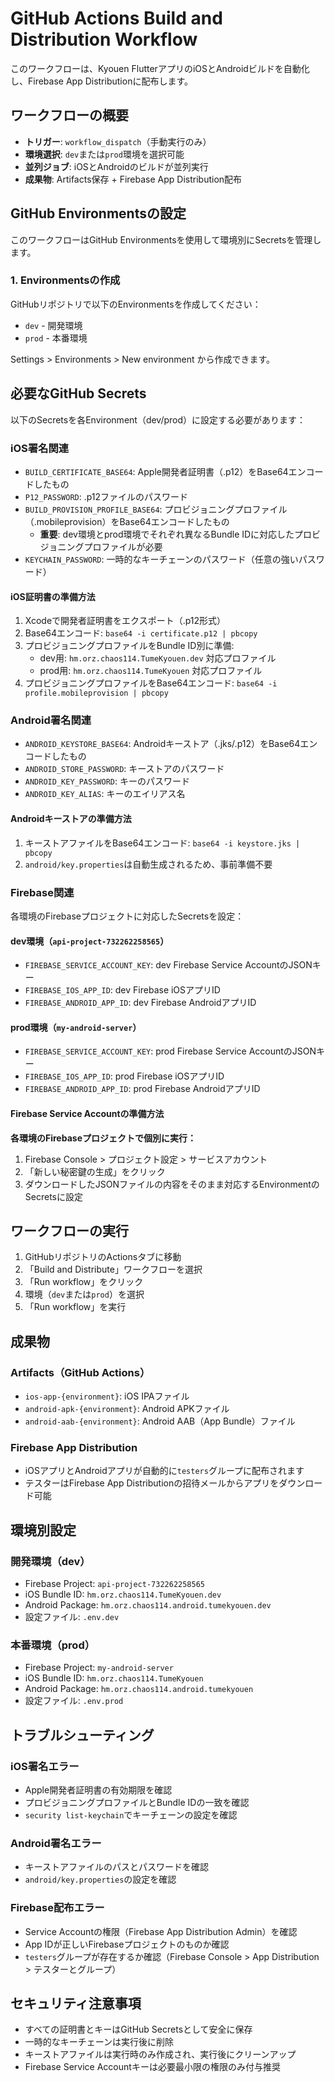 # GitHub Actions Build and Distribution Workflow

このワークフローは、Kyouen FlutterアプリのiOSとAndroidビルドを自動化し、Firebase App Distributionに配布します。

## ワークフローの概要

- **トリガー**: `workflow_dispatch`（手動実行のみ）
- **環境選択**: `dev`または`prod`環境を選択可能
- **並列ジョブ**: iOSとAndroidのビルドが並列実行
- **成果物**: Artifacts保存 + Firebase App Distribution配布

## GitHub Environmentsの設定

このワークフローはGitHub Environmentsを使用して環境別にSecretsを管理します。

### 1. Environmentsの作成
GitHubリポジトリで以下のEnvironmentsを作成してください：
- `dev` - 開発環境
- `prod` - 本番環境

Settings > Environments > New environment から作成できます。

## 必要なGitHub Secrets

以下のSecretsを各Environment（dev/prod）に設定する必要があります：

### iOS署名関連
- `BUILD_CERTIFICATE_BASE64`: Apple開発者証明書（.p12）をBase64エンコードしたもの
- `P12_PASSWORD`: .p12ファイルのパスワード
- `BUILD_PROVISION_PROFILE_BASE64`: プロビジョニングプロファイル（.mobileprovision）をBase64エンコードしたもの
  - **重要**: dev環境とprod環境でそれぞれ異なるBundle IDに対応したプロビジョニングプロファイルが必要
- `KEYCHAIN_PASSWORD`: 一時的なキーチェーンのパスワード（任意の強いパスワード）

#### iOS証明書の準備方法
1. Xcodeで開発者証明書をエクスポート（.p12形式）
2. Base64エンコード: `base64 -i certificate.p12 | pbcopy`
3. プロビジョニングプロファイルをBundle ID別に準備:
   - dev用: `hm.orz.chaos114.TumeKyouen.dev` 対応プロファイル
   - prod用: `hm.orz.chaos114.TumeKyouen` 対応プロファイル
4. プロビジョニングプロファイルをBase64エンコード: `base64 -i profile.mobileprovision | pbcopy`

### Android署名関連
- `ANDROID_KEYSTORE_BASE64`: Androidキーストア（.jks/.p12）をBase64エンコードしたもの
- `ANDROID_STORE_PASSWORD`: キーストアのパスワード
- `ANDROID_KEY_PASSWORD`: キーのパスワード
- `ANDROID_KEY_ALIAS`: キーのエイリアス名

#### Androidキーストアの準備方法
1. キーストアファイルをBase64エンコード: `base64 -i keystore.jks | pbcopy`
2. `android/key.properties`は自動生成されるため、事前準備不要

### Firebase関連
各環境のFirebaseプロジェクトに対応したSecretsを設定：

#### dev環境（`api-project-732262258565`）
- `FIREBASE_SERVICE_ACCOUNT_KEY`: dev Firebase Service AccountのJSONキー
- `FIREBASE_IOS_APP_ID`: dev Firebase iOSアプリID
- `FIREBASE_ANDROID_APP_ID`: dev Firebase AndroidアプリID

#### prod環境（`my-android-server`）
- `FIREBASE_SERVICE_ACCOUNT_KEY`: prod Firebase Service AccountのJSONキー  
- `FIREBASE_IOS_APP_ID`: prod Firebase iOSアプリID
- `FIREBASE_ANDROID_APP_ID`: prod Firebase AndroidアプリID

#### Firebase Service Accountの準備方法
**各環境のFirebaseプロジェクトで個別に実行：**

1. Firebase Console > プロジェクト設定 > サービスアカウント
2. 「新しい秘密鍵の生成」をクリック
3. ダウンロードしたJSONファイルの内容をそのまま対応するEnvironmentのSecretsに設定

## ワークフローの実行

1. GitHubリポジトリのActionsタブに移動
2. 「Build and Distribute」ワークフローを選択
3. 「Run workflow」をクリック
4. 環境（`dev`または`prod`）を選択
5. 「Run workflow」を実行

## 成果物

### Artifacts（GitHub Actions）
- `ios-app-{environment}`: iOS IPAファイル
- `android-apk-{environment}`: Android APKファイル
- `android-aab-{environment}`: Android AAB（App Bundle）ファイル

### Firebase App Distribution
- iOSアプリとAndroidアプリが自動的に`testers`グループに配布されます
- テスターはFirebase App Distributionの招待メールからアプリをダウンロード可能

## 環境別設定

### 開発環境（dev）
- Firebase Project: `api-project-732262258565`
- iOS Bundle ID: `hm.orz.chaos114.TumeKyouen.dev`
- Android Package: `hm.orz.chaos114.android.tumekyouen.dev`
- 設定ファイル: `.env.dev`

### 本番環境（prod）
- Firebase Project: `my-android-server`
- iOS Bundle ID: `hm.orz.chaos114.TumeKyouen`
- Android Package: `hm.orz.chaos114.android.tumekyouen`
- 設定ファイル: `.env.prod`

## トラブルシューティング

### iOS署名エラー
- Apple開発者証明書の有効期限を確認
- プロビジョニングプロファイルとBundle IDの一致を確認
- `security list-keychain`でキーチェーンの設定を確認

### Android署名エラー
- キーストアファイルのパスとパスワードを確認
- `android/key.properties`の設定を確認

### Firebase配布エラー
- Service Accountの権限（Firebase App Distribution Admin）を確認
- App IDが正しいFirebaseプロジェクトのものか確認
- `testers`グループが存在するか確認（Firebase Console > App Distribution > テスターとグループ）

## セキュリティ注意事項

- すべての証明書とキーはGitHub Secretsとして安全に保存
- 一時的なキーチェーンは実行後に削除
- キーストアファイルは実行時のみ作成され、実行後にクリーンアップ
- Firebase Service Accountキーは必要最小限の権限のみ付与推奨